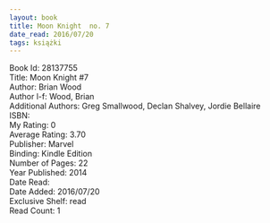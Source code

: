 ```yaml
---
layout: book
title: Moon Knight  no. 7
date_read: 2016/07/20
tags: książki
---
```


Book Id: 28137755<br />
Title: Moon Knight #7<br />
Author: Brian Wood<br />
Author l-f: Wood, Brian<br />
Additional Authors: Greg Smallwood, Declan Shalvey, Jordie Bellaire<br />
ISBN: <br />
My Rating: 0<br />
Average Rating: 3.70<br />
Publisher: Marvel<br />
Binding: Kindle Edition<br />
Number of Pages: 22<br />
Year Published: 2014<br />
Date Read: <br />
Date Added: 2016/07/20<br />
Exclusive Shelf: read<br />
Read Count: 1<br />


